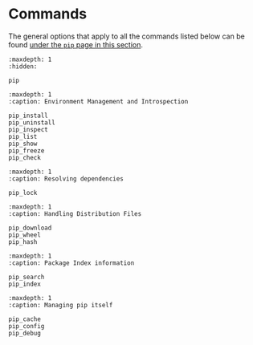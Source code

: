 # Commands

The general options that apply to all the commands listed below can be
found [under the `pip` page in this section](pip).

```{toctree}
:maxdepth: 1
:hidden:

pip
```

```{toctree}
:maxdepth: 1
:caption: Environment Management and Introspection

pip_install
pip_uninstall
pip_inspect
pip_list
pip_show
pip_freeze
pip_check
```

```{toctree}
:maxdepth: 1
:caption: Resolving dependencies

pip_lock
```

```{toctree}
:maxdepth: 1
:caption: Handling Distribution Files

pip_download
pip_wheel
pip_hash
```

```{toctree}
:maxdepth: 1
:caption: Package Index information

pip_search
pip_index
```

```{toctree}
:maxdepth: 1
:caption: Managing pip itself

pip_cache
pip_config
pip_debug
```
